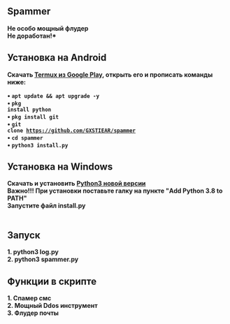 ## Spammer 
<b>Не особо мощный флудер<br>
Не доработан!*

## Установка на Android
<b>Скачать <a href="https://play.google.com/store/apps/details?id=com.termux&hl=ru">Termux из Google Play</a>, открыть его и прописать команды ниже:<br>

• <code>apt update && apt upgrade -y</code><br>
• <code>pkg install python</code><br>
• <code>pkg install git</code><br>
• <code>git clone https://github.com/GXSTIEAR/spammer</code><br>
• <code>cd spammer</code><br>
• <code>python3 install.py</code><br>

## Установка на Windows

<b>Скачать и установить <a href="https://play.google.com/store/apps/details?id=com.termux&hl=ru">Python3 новой версии</a><br>
<b>Важно!!! При установки поставьте галку на пункте "Add Python 3.8 to PATH"<br>
<b>Запустите файл install.py<br>
<b><br>
## Запуск
<b>1. python3 log.py<br>
<b>2. python3 spammer.py<br>

## Функции в скрипте
<b>1. Спамер смс<br>
<b>2. Мощный Ddos инструмент<br>
<b>3. Флудер почты<br>
